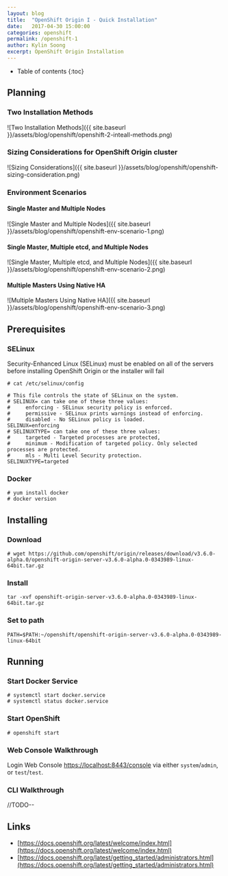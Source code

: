 ```yaml
---
layout: blog
title:  "OpenShift Origin I - Quick Installation"
date:   2017-04-30 15:00:00
categories: openshift
permalink: /openshift-1
author: Kylin Soong
excerpt: OpenShift Origin Installation
---
```


* Table of contents
{:toc}

## Planning

### Two Installation Methods

![Two Installation Methods]({{ site.baseurl }}/assets/blog/openshift/openshift-2-inteall-methods.png)

### Sizing Considerations for OpenShift Origin cluster

![Sizing Considerations]({{ site.baseurl }}/assets/blog/openshift/openshift-sizing-consideration.png)

### Environment Scenarios

#### Single Master and Multiple Nodes

![Single Master and Multiple Nodes]({{ site.baseurl }}/assets/blog/openshift/openshift-env-scenario-1.png)

#### Single Master, Multiple etcd, and Multiple Nodes

![Single Master, Multiple etcd, and Multiple Nodes]({{ site.baseurl }}/assets/blog/openshift/openshift-env-scenario-2.png)

#### Multiple Masters Using Native HA

![Multiple Masters Using Native HA]({{ site.baseurl }}/assets/blog/openshift/openshift-env-scenario-3.png)

## Prerequisites

### SELinux

Security-Enhanced Linux (SELinux) must be enabled on all of the servers before installing OpenShift Origin or the installer will fail

~~~
# cat /etc/selinux/config 

# This file controls the state of SELinux on the system.
# SELINUX= can take one of these three values:
#     enforcing - SELinux security policy is enforced.
#     permissive - SELinux prints warnings instead of enforcing.
#     disabled - No SELinux policy is loaded.
SELINUX=enforcing
# SELINUXTYPE= can take one of these three values:
#     targeted - Targeted processes are protected,
#     minimum - Modification of targeted policy. Only selected processes are protected. 
#     mls - Multi Level Security protection.
SELINUXTYPE=targeted 
~~~

### Docker

~~~
# yum install docker
# docker version
~~~

## Installing 

### Download

~~~
# wget https://github.com/openshift/origin/releases/download/v3.6.0-alpha.0/openshift-origin-server-v3.6.0-alpha.0-0343989-linux-64bit.tar.gz
~~~

### Install

~~~
tar -xvf openshift-origin-server-v3.6.0-alpha.0-0343989-linux-64bit.tar.gz
~~~

### Set to path

~~~
PATH=$PATH:~/openshift/openshift-origin-server-v3.6.0-alpha.0-0343989-linux-64bit
~~~

## Running

### Start Docker Service

~~~
# systemctl start docker.service
# systemctl status docker.service
~~~

### Start OpenShift

~~~
# openshift start
~~~

### Web Console Walkthrough

Login Web Console [https://localhost:8443/console](https://localhost:8443/console) via either `system`/`admin`, or `test`/`test`.

### CLI Walkthrough

//TODO--

## Links

* [https://docs.openshift.org/latest/welcome/index.html](https://docs.openshift.org/latest/welcome/index.html)
* [https://docs.openshift.org/latest/getting_started/administrators.html](https://docs.openshift.org/latest/getting_started/administrators.html)
